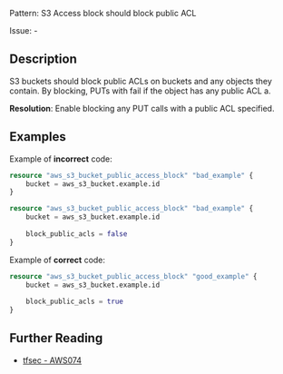 Pattern: S3 Access block should block public ACL

Issue: -

## Description

S3 buckets should block public ACLs on buckets and any objects they contain. By blocking, PUTs with fail if the object has any public ACL a.

**Resolution**: Enable blocking any PUT calls with a public ACL specified.

## Examples

Example of **incorrect** code:

```terraform
resource "aws_s3_bucket_public_access_block" "bad_example" {
	bucket = aws_s3_bucket.example.id
}

resource "aws_s3_bucket_public_access_block" "bad_example" {
	bucket = aws_s3_bucket.example.id
  
	block_public_acls = false
}
```

Example of **correct** code:

```terraform
resource "aws_s3_bucket_public_access_block" "good_example" {
	bucket = aws_s3_bucket.example.id
  
	block_public_acls = true
}
```

## Further Reading

* [tfsec - AWS074](https://tfsec.dev/docs/aws/AWS074/)